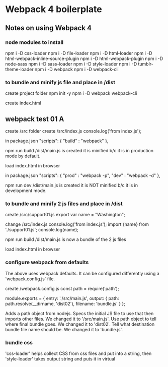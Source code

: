 # Webpack 4 boilerplate

## Notes on using Webpack 4



### node modules to install


npm i -D css-loader
npm i -D file-loader
npm i -D html-loader
npm i -D html-webpack-inline-source-plugin
npm i -D html-webpack-plugin
npm i -D node-sass
npm i -D sass-loader
npm i -D style-loader
npm i -D tumblr-theme-loader
npm i -D webpack
npm i -D webpack-cli



### to bundle and minify js file and place in /dist


create project folder
npm init -y
npm i -D webpack webpack-cli

create index.html
  <!DOCTYPE html>
  <html lang="en" dir="ltr">
    <head>
      <meta charset="utf-8">
      <title></title>
    </head>
    <body>
      <h2>webpack test 01 A</h2>
      <script src="dist/index.js"></script>
    </body>
  </html>

create /src folder
create /src/index.js
  console.log('from index.js');

in package.json
  "scripts": {
    "build" : "webpack"
  },

npm run build
/dist/main.js is created
it is minified b/c it is in production mode by default.

load index.html in browser

in package.json
  "scripts": {
    "prod" : "webpack -p",
    "dev" : "webpack -d"
  },

npm run dev
/dist/main.js is created
it is NOT minified b/c it is in development mode.



### to bundle and minify 2 js files and place in /dist


create /src/support01.js
  export var name = "Washington";

change /src/index.js
  console.log('from index.js');
  import {name} from './support01.js';
  console.log(name);

npm run build
/dist/main.js is now a bundle of the 2 js files

load index.html in browser



### configure webpack from defaults


The above uses webpack defaults. It can be configured differently using a 'webpack.config.js' file.

create /webpack.config.js
  const path = require('path');

  module.exports = {
    entry: './src/main.js',
    output: {
      path: path.resolve(__dirname, 'dist02'),
      filename: 'bundle.js'
    }
  };

Adds a path object from nodejs.
Specs the initial JS file to use that then imports other files. We changed it to '/src/main.js'.
Use path object to tell where final bundle goes. We changed it to 'dist02'.
Tell what destination bundle file name should be. We changed it to 'bundle.js'.



### bundle css


'css-loader' helps collect CSS from css files and put into a string,
then 'style-loader' takes output string and puts it in virtual <style> tags in index.html.

npm i -D style-loader css-loader

in webpack.config.js, after output, add
  module: {
    rules: [
      {
        test: /\.css$/,
        use: [
          {loader:'style-loader'},
          {loader: 'css-loader'}
        ]
      }
    ]
  }

even tho css-loader is second, it processes first, then sends to style-loader.

add to src/main.js
  import './src/style.css';

npm run prod
css is bundled into bundle.js. js will create style tag in index.html.
load index.html in browser

create /src/typo.css
  * {
    font-family: Arial, sans-serif;
  }

add to src/main.js
  import './src/typo.css';

font-family will now be included in styles when bundled.
This can add a link tag instead with some changes in settings.



### automatically rebundle on file changes


in package.json add to scripts
  "watch": "webpack --watch"

npm run watch
webpack will now monitor if files are changed and rebundle.


### force production mode */


in webpack.config.js add to module.exports
  mode: 'production',

in package.json add to scripts
  "build": "webpack",

npm run build



### transpiling SASS/SCSS


npm i -D sass-loader node-sass

in webpack.config.js
  rules, test, use, after css-loader (so that sass processes first)
  {loader: 'sass-loader'}
  change /\.css$/ to /.\scss$/

rename /src/style.css to *.scss
  $clr01: #ff0;
  $clr02: #f0f;

  body {
    background-color: $clr01;
    h2 {
      color: $clr02;
    }
  }

in main.js comment out typo.css and change style.css to style.scss

npm run build

in webpack.config.js change test
  test: /\.(css|sass|scss)$/,

in main.js un-comment /src/typo.css
rename /src/style.scss to /src/style.sass (change code to sass style)

npm run build



### creating an index.html file in /dist


npm i -D html-webpack-plugin

add to webpack.config.js
  const HtmlWebpackPlugin = require('html-webpack-plugin');

and

  plugins: [
    new HtmlWebpackPlugin({
      hash: true,
      filename: 'index.html'
    })
  ]

npm run build

/dist02/index.html will be created and will have a script link to bundle.js



### template for index.html


create a /src/index.html
in webpack.config.js, in the HtmlWebpackPlgin settings, add
  template: './src/index.html'

npm run build

to include variables in /dist02/index.html
  <h2><%= htmlWebpackPlugin.options.title }%>/h2>
  (note how first letter is lower case

and

in webpack.config.js, in the HtmlWebpackPlgin settings, add
      title: 'Template Title from Config'

npm run build



### bring images over to dist */


npm i -D file-loader

in webpack.config.js add
  {
    test: /\.(png|svg|jpg|gif)$/,
    use: [
      'file-loader'
    ]
  }

put image 'morena01.jpg' in /src.

in /src/main.js add
  import './morena01.jpg';

npm run build

image is in /dist02, name is hashed

to preserve name

in webpack.config.js change to

  {
    test: /\.(png|svg|jpg|gif)$/,
    use: [
      {
        loader:'file-loader',
        options: {
          name: '[name].[ext]'
        }
      }
    ]
  }
  npm run build

  image is in /dist02/src/morena01.jpg



### bring images over to dist based on index.html <img>


npm i -D html-loader

in /src/main.js comment out
  import './morena01.jpg';

in /src/index.html add
  <img src="morena01.jpg">

html-loader reads html file and does a require for the image, so /src/main.js doesn't need it.
will get images from path, then put them in /dist02 root.
looks like html-loader breaks HtmlWebpackPlugin variables.

to have a /src/images folder, then have one made in /dist02 
(otherwise will just go to /dist02. there is [path], but that works from project root)
move image to /src/images/morena01.jpg, and set img src to 'images/morena01.jpg'

  {
    test: /\.(png|svg|jpg|gif)$/,
    use: [
      {
        loader:'file-loader',
        options: {
          name: '[name].[ext]',
          outputPath: 'images'
        }
      }
    ]
  }

to minify html change to
  {
    test: /\.html$/,
    use: [
      {
        loader: 'html-loader',
        options: {
          minimize: true
        }
      }
    ]
  }



### write js and css into html



npm i -D html-webpack-inline-source-plugin

const HtmlWebpackInlineSourcePlugin = require('html-webpack-inline-source-plugin'); <------ add this

in webpack.config.js
  plugins: [
    new HtmlWebpackPlugin({
      filename: 'index.html',
      template: './src/index.html', 
      inlineSource: 'bundle.js' <------ add this (remove hash)
    }),
    new HtmlWebpackInlineSourcePlugin() <------ add this
  ]

npm run build

/dist02/index.html now has the /dist02/bundle.js code embedded (which has the css)



### use jquery via npm */


npm i -D jquery

in webpack.config.js add 

  const webpack = require('webpack');

  new webpack.ProvidePlugin(
    {
      $ : 'jquery',
      jQuery: 'jquery'
    }
  )

in /src/main.js add 
  $('body').append('<div>hello</div>');

npm run build

hello should now appear in page



### bundling html css and js for tumblr


Looks like webpack.coinfig.js should be kept in development mode, 
minifying causes problems on tumblr even if it works locally.
Don't forget to import css into the js.

there is a 'tumblr-theme-loader'
that allows use of json to locally simulate tumblr data
it raplaces tumblr tags with data in the html
so comment it out before bundling for production
note how object is placed in object

npm i -D tumblr-theme-loader

in webpack.config.js add

  const tumblrData = {"Title": "Reg Blog"};

  {
    test: /\.html$/,
    use: [
      {
        loader: 'tumblr-theme-loader',
        options: {
            tumblrData
        }
      }
    ]
  }
